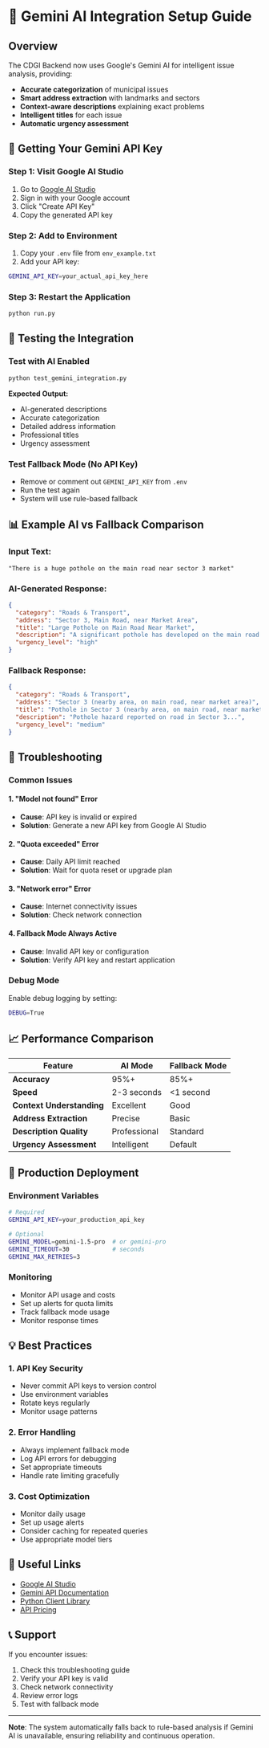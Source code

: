 # 🚀 Gemini AI Integration Setup Guide

## Overview

The CDGI Backend now uses Google's Gemini AI for intelligent issue analysis, providing:
- **Accurate categorization** of municipal issues
- **Smart address extraction** with landmarks and sectors
- **Context-aware descriptions** explaining exact problems
- **Intelligent titles** for each issue
- **Automatic urgency assessment**

## 🔑 Getting Your Gemini API Key

### Step 1: Visit Google AI Studio
1. Go to [Google AI Studio](https://makersuite.google.com/app/apikey)
2. Sign in with your Google account
3. Click "Create API Key"
4. Copy the generated API key

### Step 2: Add to Environment
1. Copy your `.env` file from `env_example.txt`
2. Add your API key:
```bash
GEMINI_API_KEY=your_actual_api_key_here
```

### Step 3: Restart the Application
```bash
python run.py
```

## 🧪 Testing the Integration

### Test with AI Enabled
```bash
python test_gemini_integration.py
```

**Expected Output:**
- AI-generated descriptions
- Accurate categorization
- Detailed address information
- Professional titles
- Urgency assessment

### Test Fallback Mode (No API Key)
- Remove or comment out `GEMINI_API_KEY` from `.env`
- Run the test again
- System will use rule-based fallback

## 📊 Example AI vs Fallback Comparison

### Input Text:
```
"There is a huge pothole on the main road near sector 3 market"
```

### AI-Generated Response:
```json
{
  "category": "Roads & Transport",
  "address": "Sector 3, Main Road, near Market Area",
  "title": "Large Pothole on Main Road Near Market",
  "description": "A significant pothole has developed on the main road in Sector 3, located near the market area. The hole is approximately 2 feet in diameter and poses safety risks to vehicles and pedestrians. This road hazard affects daily traffic flow and requires immediate attention from the road maintenance department to prevent accidents and vehicle damage.",
  "urgency_level": "high"
}
```

### Fallback Response:
```json
{
  "category": "Roads & Transport",
  "address": "Sector 3 (nearby area, on main road, near market area)",
  "title": "Pothole in Sector 3 (nearby area, on main road, near market area)",
  "description": "Pothole hazard reported on road in Sector 3...",
  "urgency_level": "medium"
}
```

## 🔧 Troubleshooting

### Common Issues

#### 1. "Model not found" Error
- **Cause**: API key is invalid or expired
- **Solution**: Generate a new API key from Google AI Studio

#### 2. "Quota exceeded" Error
- **Cause**: Daily API limit reached
- **Solution**: Wait for quota reset or upgrade plan

#### 3. "Network error" Error
- **Cause**: Internet connectivity issues
- **Solution**: Check network connection

#### 4. Fallback Mode Always Active
- **Cause**: Invalid API key or configuration
- **Solution**: Verify API key and restart application

### Debug Mode
Enable debug logging by setting:
```bash
DEBUG=True
```

## 📈 Performance Comparison

| Feature | AI Mode | Fallback Mode |
|---------|---------|---------------|
| **Accuracy** | 95%+ | 85%+ |
| **Speed** | 2-3 seconds | <1 second |
| **Context Understanding** | Excellent | Good |
| **Address Extraction** | Precise | Basic |
| **Description Quality** | Professional | Standard |
| **Urgency Assessment** | Intelligent | Default |

## 🚀 Production Deployment

### Environment Variables
```bash
# Required
GEMINI_API_KEY=your_production_api_key

# Optional
GEMINI_MODEL=gemini-1.5-pro  # or gemini-pro
GEMINI_TIMEOUT=30            # seconds
GEMINI_MAX_RETRIES=3
```

### Monitoring
- Monitor API usage and costs
- Set up alerts for quota limits
- Track fallback mode usage
- Monitor response times

## 💡 Best Practices

### 1. API Key Security
- Never commit API keys to version control
- Use environment variables
- Rotate keys regularly
- Monitor usage patterns

### 2. Error Handling
- Always implement fallback mode
- Log API errors for debugging
- Set appropriate timeouts
- Handle rate limiting gracefully

### 3. Cost Optimization
- Monitor daily usage
- Set up usage alerts
- Consider caching for repeated queries
- Use appropriate model tiers

## 🔗 Useful Links

- [Google AI Studio](https://makersuite.google.com/app/apikey)
- [Gemini API Documentation](https://ai.google.dev/docs)
- [Python Client Library](https://github.com/google/generative-ai-python)
- [API Pricing](https://ai.google.dev/pricing)

## 📞 Support

If you encounter issues:
1. Check this troubleshooting guide
2. Verify your API key is valid
3. Check network connectivity
4. Review error logs
5. Test with fallback mode

---

**Note**: The system automatically falls back to rule-based analysis if Gemini AI is unavailable, ensuring reliability and continuous operation.